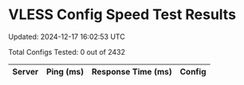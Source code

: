 # VLESS Config Speed Test Results

Updated: 2024-12-17 16:02:53 UTC

Total Configs Tested: 0 out of 2432

| Server | Ping (ms) | Response Time (ms) | Config |
|--------|-----------|-------------------|--------|
